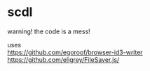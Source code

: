 # scdl

warning! the code is a mess!  


uses  
https://github.com/egoroof/browser-id3-writer  
https://github.com/eligrey/FileSaver.js/  

